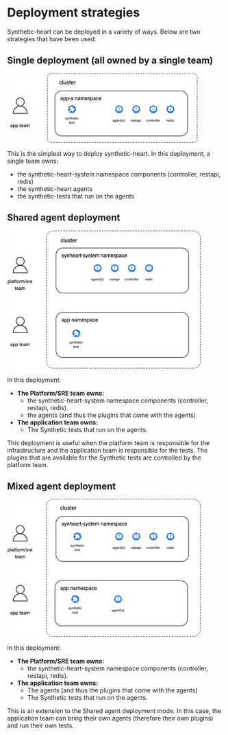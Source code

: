 # Deployment strategies

Synthetic-heart can be deployed in a variety of ways. Below are two strategies that have been used:

## Single deployment (all owned by a single team)

![Single deployment](./synthetic-heart-deploy-single.png)

This is the simplest way to deploy synthetic-heart. In this deployment, a single team owns:
 - the synthetic-heart-system namespace components (controller, restapi, redis)
 - the synthetic-heart agents
 - the synthetic-tests that run on the agents

## Shared agent deployment

![Shared agent deployment](./synthetic-heart-deploy-shared-agent.png)

In this deployment:
 - **The Platform/SRE team owns:**
   - the synthetic-heart-system namespace components (controller, restapi, redis).
   - the agents (and thus the plugins that come with the agents)
 - **The application team owns:**
   - The Synthetic tests that run on the agents.

This deployment is useful when the platform team is responsible for the infrastructure and the application team is responsible for the tests. 
The plugins that are available for the Synthetic tests are controlled by the platform team.

## Mixed agent deployment

![Mixed agent deployment](./synthetic-heart-deploy-mixed-agents.png)

In this deployment:
- **The Platform/SRE team owns:**
    - the synthetic-heart-system namespace components (controller, restapi, redis).
- **The application team owns:**
    - The agents (and thus the plugins that come with the agents)
    - The Synthetic tests that run on the agents.

This is an extension to the Shared agent deployment mode. In this case, the application team can bring their own agents (therefore their own plugins) and run their own tests. 
